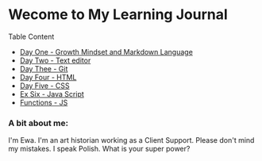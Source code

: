 # Wecome to My Learning Journal 


Table Content
- [Day One - Growth Mindset and Markdown Language](day1.md)
- [Day Two - Text editor](day2.md)
- [Day Thee - Git](day3.md)
- [Day Four - HTML](day4.md)
- [Day Five - CSS](day5.md)
- [Ex Six - Java Script](exercise6.md)
- [Functions - JS](day24.md)


### A bit about me: 

I'm Ewa. I'm an art historian working as a Client Support. Please don't mind my mistakes. I speak Polish. What is your super power?


